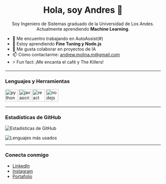 <h1 align="center">Hola, soy Andres 👋</h1>

<p align="center">
  Soy Ingeniero de Sistemas graduado de la Universidad de Los Andes.  
  Actualmente aprendiendo <strong>Machine Learning</strong>.
</p>

- 🔭 Me encuentro trabajando en AutoAssist(#)
- 🌱 Estoy aprendiendo **Fine Tuning y Node.js**
- 🤔 Me gusta colaborar en proyectos de IA
- 📫 Cómo contactarme: andrew.molina.m@gmail.com
- ⚡ Fun fact: ¡Me encanta el café y The Killers!

---

### Lenguajes y Herramientas
<p align="left">
  <img src="https://cdn.jsdelivr.net/gh/devicons/devicon/icons/python/python-original.svg" alt="python" width="40" height="40"/>
  <img src="https://cdn.jsdelivr.net/gh/devicons/devicon/icons/javascript/javascript-original.svg" alt="javascript" width="40" height="40"/>
  <img src="https://cdn.jsdelivr.net/gh/devicons/devicon/icons/react/react-original.svg" alt="react" width="40" height="40"/>
  <img src="https://cdn.jsdelivr.net/gh/devicons/devicon/icons/nodejs/nodejs-original.svg" alt="nodejs" width="40" height="40"/>
  <!-- Agrega los que necesites -->
</p>

---

### Estadísticas de GitHub
<p>
  <img src="https://github-readme-stats.vercel.app/api?username=amolinam08&show_icons=true&theme=radical" alt="Estadísticas de GitHub" />
</p>

<p>
  <img src="https://github-readme-stats.vercel.app/api/top-langs/?username=amolinam08&layout=compact&theme=radical" alt="Lenguajes más usados" />
</p>

---

### Conecta conmigo
- [LinkedIn](https://www.linkedin.com/in/andresfelipemolinamahecha/)
- [Instagram](https://www.instagram.com/andresmolina.m/)
- [Portafolio](https://tuportafolio.com)
